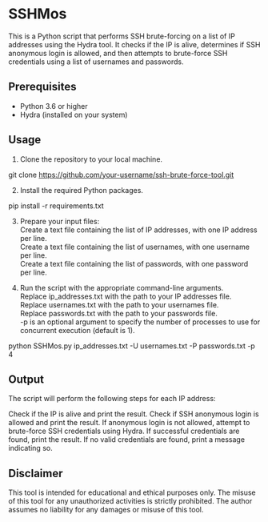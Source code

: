 # SSHMos

This is a Python script that performs SSH brute-forcing on a list of IP addresses using the Hydra tool. It checks if the IP is alive, determines if SSH anonymous login is allowed, and then attempts to brute-force SSH credentials using a list of usernames and passwords.

## Prerequisites

- Python 3.6 or higher
- Hydra (installed on your system)

## Usage

1. Clone the repository to your local machine.

git clone https://github.com/your-username/ssh-brute-force-tool.git

2. Install the required Python packages.

pip install -r requirements.txt

3.  Prepare your input files:<br>
    Create a text file containing the list of IP addresses, with one IP address per line.<br>
    Create a text file containing the list of usernames, with one username per line.<br>
    Create a text file containing the list of passwords, with one password per line.
   
4.  Run the script with the appropriate command-line arguments.<br>
    Replace ip_addresses.txt with the path to your IP addresses file.<br>
    Replace usernames.txt with the path to your usernames file.<br>
    Replace passwords.txt with the path to your passwords file.<br>
    -p is an optional argument to specify the number of processes to use for concurrent execution (default is 1).<br>

python SSHMos.py ip_addresses.txt -U usernames.txt -P passwords.txt -p 4

## Output

The script will perform the following steps for each IP address:

  Check if the IP is alive and print the result.
  Check if SSH anonymous login is allowed and print the result.
  If anonymous login is not allowed, attempt to brute-force SSH credentials using Hydra.
  If successful credentials are found, print the result.
  If no valid credentials are found, print a message indicating so.

## Disclaimer

This tool is intended for educational and ethical purposes only. The misuse of this tool for any unauthorized activities is strictly prohibited. The author assumes no liability for any damages or misuse of this tool.








   
